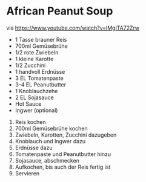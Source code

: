 # African Peanut Soup

via <https://www.youtube.com/watch?v=lMgITA72Zrw>

* 1 Tasse brauner Reis
* 700ml Gemüsebrühe
* 1/2 rote Zwiebeln
* 1 kleine Karotte
* 1/2 Zucchini
* 1 handvoll Erdnüsse
* 3 EL Tomatenpaste
* 3-4 EL Peanutbutter
* 1 Knoblauchzehe
* 2 EL Sojasauce
* Hot Sauce
* Ingwer (optional)


1. Reis kochen
2. 700ml Gemüsebrühe kochen
3. Zwiebeln, Karotten, Zucchini dazugeben
4. Knoblauch und Ingwer dazu
5. Erdnüsse dazu
6. Tomatenpaste und Peanutbutter hinzu
7. Sojasauce, abschmecken
8. Aufkochen, bis auch der Reis fertig ist
9. Servieren

